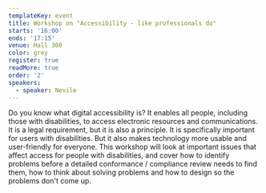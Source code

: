 ```yaml
---
templateKey: event
title: Workshop on "Accessibility - like professionals do"
starts: '16:00'
ends: '17:15'
venue: Hall 300
color: grey
register: true
readMore: true
order: '2'
speakers:
  - speaker: Nevile
---
```

Do you know what digital accessibility is? It enables all people, including those with disabilities, to access electronic resources and communications. It is a legal requirement, but it is also a principle. It is specifically important for users with disabilities. But it also makes technology more usable and user-friendly for everyone. This workshop will look at important issues that affect access for people with disabilities, and cover how to identify problems before a detailed conformance / compliance review needs to find them, how to think about solving problems and how to design so the problems don't come up.
